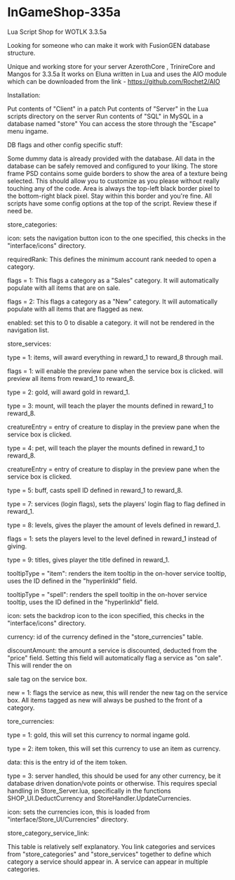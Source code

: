# InGameShop-335a
Lua Script Shop for WOTLK 3.3.5a

Looking for someone who can make it work with FusionGEN database structure.

Unique and working store for your server AzerothCore , TrinireCore and Mangos for 3.3.5a
It works on Eluna written in Lua and uses the AIO module which can be downloaded from the link - https://github.com/Rochet2/AIO


Installation:
 
Put contents of "Client" in a patch
Put contents of "Server" in the Lua scripts directory on the server
Run contents of "SQL" in MySQL in a database named "store"
You can access the store through the "Escape" menu ingame.


DB flags and other config specific stuff:
 
Some dummy data is already provided with the database. 
All data in the database can be safely removed and configured to your liking.
The store frame PSD contains some guide borders to show the area of a texture being selected. 
This should allow you to customize as you please without really touching any of the code. 
Area is always the top-left black border pixel to the bottom-right black pixel. Stay within this border and you're fine.
All scripts have some config options at the top of the script. Review these if need be.

store_categories:

icon: sets the navigation button icon to the one specified, this checks in the "interface/icons" directory.

requiredRank: This defines the minimum account rank needed to open a category.

flags = 1: This flags a category as a "Sales" category. It will automatically populate with all items that are on sale.

flags = 2: This flags a category as a "New" category. It will automatically populate with all items that are flagged as new.

enabled: set this to 0 to disable a category. it will not be rendered in the navigation list.


store_services:

type = 1: items, will award everything in reward_1 to reward_8 through mail.

flags = 1: will enable the preview pane when the service box is clicked. will preview all items from reward_1 to reward_8.

type = 2: gold, will award gold in reward_1.

type = 3: mount, will teach the player the mounts defined in reward_1 to reward_8.

creatureEntry = entry of creature to display in the preview pane when the service box is clicked.

type = 4: pet, will teach the player the mounts defined in reward_1 to reward_8.

creatureEntry = entry of creature to display in the preview pane when the service box is clicked.

type = 5: buff, casts spell ID defined in reward_1 to reward_8.

type = 7: services (login flags), sets the players' login flag to flag defined in reward_1.

type = 8: levels, gives the player the amount of levels defined in reward_1.

flags = 1: sets the players level to the level defined in reward_1 instead of giving.

type = 9: titles, gives player the title defined in reward_1.

tooltipType = "item": renders the item tooltip in the on-hover service tooltip, uses the ID defined in the "hyperlinkId" field.

tooltipType = "spell": renders the spell tooltip in the on-hover service tooltip, uses the ID defined in the "hyperlinkId" field.

icon: sets the backdrop icon to the icon specified, this checks in the "interface/icons" directory.

currency: id of the currency defined in the "store_currencies" table.

discountAmount: the amount a service is discounted, deducted from the "price" field. Setting this field will automatically flag a service as "on sale". 
This will render the on 

sale tag on the service box.

new = 1: flags the service as new, this will render the new tag on the service box. 
All items tagged as new will always be pushed to the front of a category.


tore_currencies:

type = 1: gold, this will set this currency to normal ingame gold. 

type = 2: item token, this will set this currency to use an item as currency.

data: this is the entry id of the item token.

type = 3: server handled, this should be used for any other currency, be it database driven donation/vote points or otherwise. 
This requires special handling in Store_Server.lua, specifically in the functions SHOP_UI.DeductCurrency and StoreHandler.UpdateCurrencies.

icon: sets the currencies icon, this is loaded from "interface/Store_UI/Currencies" directory.

store_category_service_link:

This table is relatively self explanatory. 
You link categories and services from "store_categories" and "store_services" together to define which category a service should appear in. 
A service can appear in multiple categories.

